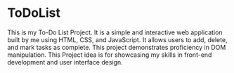 # ToDoList
This is my To-Do List Project. It is a simple and interactive web application built by me using HTML, CSS, and JavaScript. It allows users to add, delete, and mark tasks as complete. This project demonstrates proficiency in DOM manipulation. This Project idea is for showcasing my skills in front-end development and user interface design.
